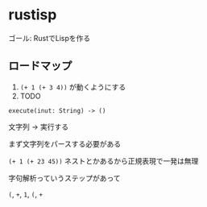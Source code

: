 # rustisp

ゴール: RustでLispを作る

## ロードマップ

1. `(+ 1 (+ 3 4))` が動くようにする
2. TODO

`execute(inut: String) -> ()`

文字列 → 実行する

まず文字列をパースする必要がある

`(+ 1 (+ 23 45))` ネストとかあるから正規表現で一発は無理

字句解析っていうステップがあって

`(`, `+`, `1`, `(`, `+`


